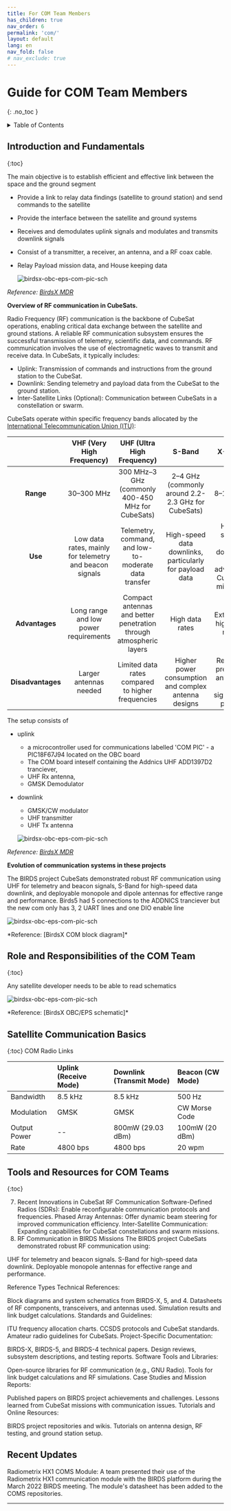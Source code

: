 ```yaml
---
title: For COM Team Members
has_children: true
nav_order: 6
permalink: 'com/'
layout: default
lang: en
nav_fold: false
# nav_exclude: true
---
```


# Guide for COM Team Members
{: .no_toc }

<details markdown="block">
<summary>Table of Contents</summary>

- Table of Contents
{:toc}

</details>

## Introduction and Fundamentals
{:toc}

The main objective is to establish efficient and effective link between the space and the ground segment 
- Provide a link to relay data findings (satellite to ground station) and send commands to the satellite 
- Provide the interface between the satellite and ground systems 
- Receives and demodulates uplink signals and modulates and transmits downlink signals 
- Consist of a transmitter, a receiver, an antenna, and a RF coax cable.
- Relay Payload mission data, and House keeping data 


  <p>
    <img alt="birdsx-obc-eps-com-pic-sch" src="/assets/images/birdsx-com-operation-diagram.png">
  </p>
*Reference: [BirdsX MDR]*

**Overview of RF communication in CubeSats.**

Radio Frequency (RF) communication is the backbone of CubeSat operations, enabling critical data exchange between the satellite and ground stations. A reliable RF communication subsystem ensures the successful transmission of telemetry, scientific data, and commands. RF communication involves the use of electromagnetic waves to transmit and receive data. In CubeSats, it typically includes:
- Uplink: Transmission of commands and instructions from the ground station to the CubeSat.
- Downlink: Sending telemetry and payload data from the CubeSat to the ground station.
- Inter-Satellite Links (Optional): Communication between CubeSats in a constellation or swarm.

CubeSats operate within specific frequency bands allocated by the [International Telecommunication Union (ITU)]:

|              |VHF (Very High Frequency)                                 | UHF (Ultra High Frequency)                                           | S-Band                                                   | X-Band |
|:------------:|:------------------:                                      |:------:                                                              | :------:                                                 | :------:|
| **Range**      | 30–300 MHz                                               | 300 MHz–3 GHz (commonly 400-450 MHz for CubeSats)                    | 2–4 GHz (commonly around 2.2-2.3 GHz for CubeSats)       | 8–12 GHz |
| **Use**         | Low data rates, mainly for telemetry and beacon signals  | Telemetry, command, and low-to-moderate data transfer                | High-speed data downlinks, particularly for payload data | High-speed data downlink for advanced CubeSat missions |
| **Advantages**   | Long range and low power requirements                    | Compact antennas and better penetration through atmospheric layers   | High data rates                                          | Extremely high data rates               |
| **Disadvantages** | Larger antennas needed                                  | Limited data rates compared to higher frequencies                    | Higher power consumption and complex antenna designs     | Requires precision antennas and significant power|


The setup consists of 
- uplink
  - a microcontroller used for communications labelled 'COM PIC' - a PIC18F67J94 located on the OBC board
  - The COM board inteself containing the Addnics UHF ADD1397D2 tranciever, 
  - UHF Rx antenna, 
  - GMSK Demodulator
- downlink 
  - GMSK/CW modulator
  - UHF transmitter
  - UHF Tx antenna


  <p>
    <img alt="birdsx-obc-eps-com-pic-sch" src="/assets/images/birdx-com-hardware.png">
  </p>
*Reference: [BirdsX MDR]*


**Evolution of communication systems in these projects**

The BIRDS project CubeSats demonstrated robust RF communication using UHF for telemetry and beacon signals, S-Band for high-speed data downlink, and deployable monopole and dipole antennas for effective range and performance. Birds5 had 5 connections to the ADDNICS tranciever but the new com only has 3, 2 UART lines and one DIO enable line 

  <p>
    <img alt="birdsx-obc-eps-com-pic-sch" src="/assets/images/birdx-com-detailed-block-diagram.png">
  </p>
*Reference: [BirdsX COM block diagram]*

## Role and Responsibilities of the COM Team
{:toc}

Any satellite developer needs to be able to read schematics
        
  <p>
    <img alt="birdsx-obc-eps-com-pic-sch" src="/assets/images/birdx-obc-eps-com-pic-sch.png">
  </p>
*Reference: [BirdsX OBC/EPS schematic]*


## Satellite Communication Basics
{:toc}
COM Radio Links

|              | Uplink (Receive Mode)     | Downlink (Transmit Mode) | Beacon (CW Mode) |
|:-------------|:------------------        |:------                   | :------|
| Bandwidth    | 8.5 kHz                   |8.5 kHz                   | 500 Hz |
| Modulation   | GMSK                      | GMSK                     | CW Morse Code |
| Output Power | --                        | 800mW (29.03 dBm)        | 100mW (20 dBm) |
| Rate         | 4800 bps                  | 4800 bps                 | 20 wpm |






## Tools and Resources for COM Teams
{:toc}


7. Recent Innovations in CubeSat RF Communication
Software-Defined Radios (SDRs):
Enable reconfigurable communication protocols and frequencies.
Phased Array Antennas:
Offer dynamic beam steering for improved communication efficiency.
Inter-Satellite Communication:
Expanding capabilities for CubeSat constellations and swarm missions.
8. RF Communication in BIRDS Missions
The BIRDS project CubeSats demonstrated robust RF communication using:

UHF for telemetry and beacon signals.
S-Band for high-speed data downlink.
Deployable monopole antennas for effective range and performance.


Reference Types
Technical References:

Block diagrams and system schematics from BIRDS-X, 5, and 4.
Datasheets of RF components, transceivers, and antennas used.
Simulation results and link budget calculations.
Standards and Guidelines:

ITU frequency allocation charts.
CCSDS protocols and CubeSat standards.
Amateur radio guidelines for CubeSats.
Project-Specific Documentation:

BIRDS-X, BIRDS-5, and BIRDS-4 technical papers.
Design reviews, subsystem descriptions, and testing reports.
Software Tools and Libraries:

Open-source libraries for RF communication (e.g., GNU Radio).
Tools for link budget calculations and RF simulations.
Case Studies and Mission Reports:

Published papers on BIRDS project achievements and challenges.
Lessons learned from CubeSat missions with communication issues.
Tutorials and Online Resources:

BIRDS project repositories and wikis.
Tutorials on antenna design, RF testing, and ground station setup.

## Recent Updates
Radiometrix HX1 COMS Module: A team presented their use of the Radiometrix HX1 communication module with the BIRDS platform during the March 2022 BIRDS meeting. The module's datasheet has been added to the COMS repositories.

-----

[BirdsX OBC/EPS schematic]: https://github.com/BIRDSOpenSource/BIRDSX-COM/blob/main/COMPIC_SCH/new_obc_eps_birds_x_v4.pdf
[BirdsX COM block diagram]: https://github.com/BIRDSOpenSource/BIRDSX-COM/tree/main/Diagram
[International Telecommunication Union (ITU)]: https://www.itu.int/en/Pages/default.aspx
[BirdsX MDR]: https://github.com/BIRDSOpenSource/BIRDSX-COM/tree/main/MDR/MDR
